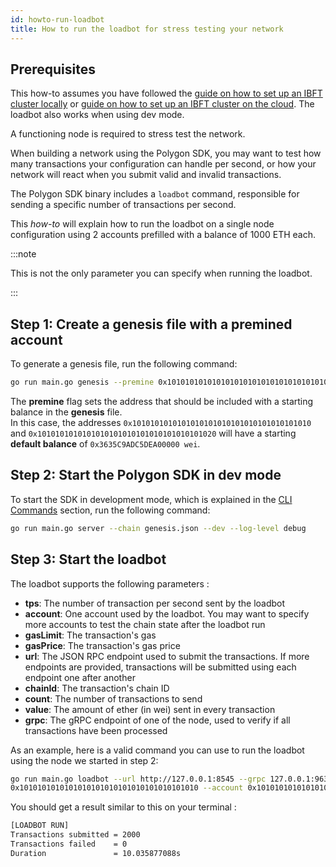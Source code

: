 ```yaml
---
id: howto-run-loadbot 
title: How to run the loadbot for stress testing your network
---
```


## Prerequisites

This how-to assumes you have followed
the [guide on how to set up an IBFT cluster locally](/docs/how-tos/howto-setup-ibft/howto-set-ibft-locally)
or [guide on how to set up an IBFT cluster on the cloud](/docs/how-tos/howto-setup-ibft/howto-set-ibft-on-the-cloud).
The loadbot also works when using dev mode.

A functioning node is required to stress test the network.

When building a network using the Polygon SDK, you may want to test how many transactions your configuration can handle
per second, or how your network will react when you submit valid and invalid transactions.

The Polygon SDK binary includes a `loadbot` command, responsible for sending a specific number of transactions per
second.

This _how-to_ will explain how to run the loadbot on a single node configuration using 2 accounts prefilled with a
balance of 1000 ETH each.

:::note

This is not the only parameter you can specify when running the loadbot.

:::

## Step 1: Create a genesis file with a premined account

To generate a genesis file, run the following command:

````bash
go run main.go genesis --premine 0x1010101010101010101010101010101010101010 --premine 0x1010101010101010101010101010101010101020
````

The **premine** flag sets the address that should be included with a starting balance in the **genesis** file.<br />
In this case, the addresses `0x1010101010101010101010101010101010101010` and
`0x1010101010101010101010101010101010101020` will have a starting **default balance** of
`0x3635C9ADC5DEA00000 wei`.

## Step 2: Start the Polygon SDK in dev mode

To start the SDK in development mode, which is explained in the [CLI Commands](/docs/cli-commands) section, run the
following command:

````bash
go run main.go server --chain genesis.json --dev --log-level debug
````

## Step 3: Start the loadbot

The loadbot supports the following parameters :

- **tps**: The number of transaction per second sent by the loadbot
- **account**: One account used by the loadbot. You may want to specify more accounts to test the chain state after 
  the loadbot run
- **gasLimit**: The transaction's gas
- **gasPrice**: The transaction's gas price
- **url**: The JSON RPC endpoint used to submit the transactions. If more endpoints are provided, transactions will 
  be submitted using each endpoint one after another
- **chainId**: The transaction's chain ID
- **count**: The number of transactions to send
- **value**: The amount of ether (in wei) sent in every transaction
- **grpc**: The gRPC endpoint of one of the node, used to verify if all transactions have been processed

As an example, here is a valid command you can use to run the loadbot using the node we started in step 2:
```bash
go run main.go loadbot --url http://127.0.0.1:8545 --grpc 127.0.0.1:9632 --account 
0x1010101010101010101010101010101010101010 --account 0x1010101010101010101010101010101010101020 --count 2000 --value 10000000000000000 --gasLimit 524288 --tps 200
```

You should get a result similar to this on your terminal :
```bash
[LOADBOT RUN]
Transactions submitted = 2000
Transactions failed    = 0
Duration               = 10.035877088s
```